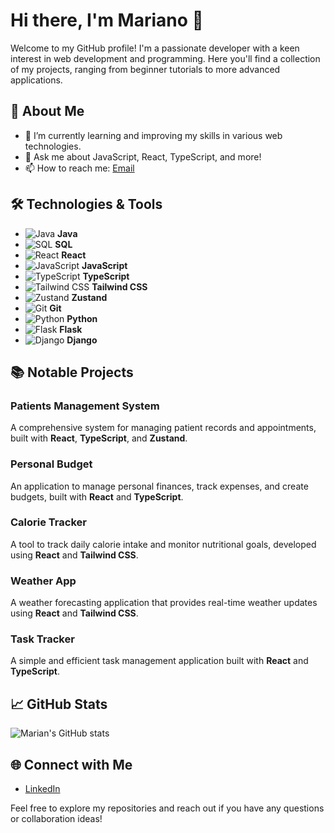 # Hi there, I'm Mariano 👋

Welcome to my GitHub profile! I'm a passionate developer with a keen interest in web development and programming. Here you'll find a collection of my projects, ranging from beginner tutorials to more advanced applications.

## 🚀 About Me

- 🌱 I’m currently learning and improving my skills in various web technologies.
- 💬 Ask me about JavaScript, React, TypeScript, and more!
- 📫 How to reach me: [Email](mailto:mariano.koci@gmail.com)

## 🛠️ Technologies & Tools

- ![Java](https://img.shields.io/badge/-Java-007396?logo=java&logoColor=white&style=flat) **Java**
- ![SQL](https://img.shields.io/badge/-SQL-4479A1?logo=database&logoColor=white&style=flat) **SQL**
- ![React](https://img.shields.io/badge/-React-61DAFB?logo=react&logoColor=black&style=flat) **React**
- ![JavaScript](https://img.shields.io/badge/-JavaScript-F7DF1E?logo=javascript&logoColor=black&style=flat) **JavaScript**
- ![TypeScript](https://img.shields.io/badge/-TypeScript-3178C6?logo=typescript&logoColor=white&style=flat) **TypeScript**
- ![Tailwind CSS](https://img.shields.io/badge/-TailwindCSS-06B6D4?logo=tailwindcss&logoColor=white&style=flat) **Tailwind CSS**
- ![Zustand](https://img.shields.io/badge/-Zustand-E5E5E5?logo=zustand&logoColor=black&style=flat) **Zustand**
- ![Git](https://img.shields.io/badge/-Git-F05032?logo=git&logoColor=white&style=flat) **Git**
- ![Python](https://img.shields.io/badge/-Python-3776AB?logo=python&logoColor=white&style=flat) **Python**
- ![Flask](https://img.shields.io/badge/-Flask-000000?logo=flask&logoColor=white&style=flat) **Flask**
- ![Django](https://img.shields.io/badge/-Django-092E20?logo=django&logoColor=white&style=flat) **Django**



## 📚 Notable Projects

### Patients Management System
A comprehensive system for managing patient records and appointments, built with **React**, **TypeScript**, and **Zustand**.

### Personal Budget
An application to manage personal finances, track expenses, and create budgets, built with **React** and **TypeScript**.

### Calorie Tracker
A tool to track daily calorie intake and monitor nutritional goals, developed using **React** and **Tailwind CSS**.

### Weather App
A weather forecasting application that provides real-time weather updates using **React** and **Tailwind CSS**.

### Task Tracker
A simple and efficient task management application built with **React** and **TypeScript**.

## 📈 GitHub Stats

![Marian's GitHub stats](https://github-readme-stats.vercel.app/api?username=TheMarian85&show_icons=true&theme=radical)

## 🌐 Connect with Me

- [LinkedIn](https://linkedin.com/in/mkoci)

Feel free to explore my repositories and reach out if you have any questions or collaboration ideas!
